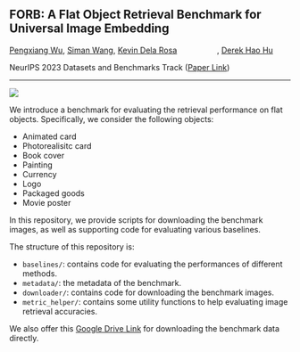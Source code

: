 ## FORB: A Flat Object Retrieval Benchmark for Universal Image Embedding

[Pengxiang Wu](https://scholar.google.com/citations?user=MXLs7GcAAAAJ&hl=en), [Siman Wang](https://github.com/simanw304), [Kevin Dela Rosa](https://perhaps.ai/) [<img src="https://raw.githubusercontent.com/FortAwesome/Font-Awesome/6.x/svgs/brands/twitter.svg" width="14" height="14">](https://twitter.com/kdrwins) [<img src="https://raw.githubusercontent.com/FortAwesome/Font-Awesome/6.x/svgs/brands/linkedin-in.svg" width="14" height="14">](https://www.linkedin.com/in/kdrosa/) [<img src="https://raw.githubusercontent.com/FortAwesome/Font-Awesome/6.x/svgs/brands/github.svg" width="14" height="14">](https://github.com/kdr) [<img src="https://raw.githubusercontent.com/FortAwesome/Font-Awesome/6.x/svgs/solid/graduation-cap.svg" width="14" height="14">](https://scholar.google.com/citations?user=8Pc5MiUAAAAJ&hl=en), [Derek Hao Hu](https://scholar.google.com/citations?user=Ks81aO0AAAAJ&hl=en)

NeurIPS 2023 Datasets and Benchmarks Track ([Paper Link](https://arxiv.org/abs/2309.16249))

---

![](https://github.com/pxiangwu/FORB/blob/master/teaser/images.png)

We introduce a benchmark for evaluating the retrieval performance on flat objects. Specifically, we consider the following objects:

- Animated card
- Photorealisitc card
- Book cover
- Painting
- Currency
- Logo
- Packaged goods
- Movie poster

In this repository, we provide scripts for downloading the benchmark images, as well as supporting code for evaluating various baselines.

The structure of this repository is:

- `baselines/`: contains code for evaluating the performances of different methods.
- `metadata/`: the metadata of the benchmark.
- `downloader/`: contains code for downloading the benchmark images.
- `metric_helper/`: contains some utility functions to help evaluating image retrieval accuracies.

We also offer this [Google Drive Link](https://drive.google.com/file/d/1Oy7wK7khzJhsop3tf7hM1F2V7zrjtAcH/view) for downloading the benchmark data directly.
